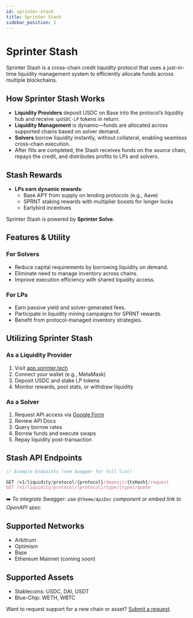 ```yaml
---
id: sprinter-stash
title: Sprinter Stash
sidebar_position: 2
---
```


# Sprinter Stash

Sprinter Stash is a cross-chain credit liquidity protocol that uses a just-in-time liquidity management system to efficiently allocate funds across multiple blockchains.

## How Sprinter Stash Works

- **Liquidity Providers** deposit USDC on Base into the protocol’s liquidity hub and receive `spUSDC-LP` tokens in return.
- **Liquidity Management** is dynamic—funds are allocated across supported chains based on solver demand.
- **Solvers** borrow liquidity instantly, without collateral, enabling seamless cross-chain execution.
- After fills are completed, the Stash receives funds on the source chain, repays the credit, and distributes profits to LPs and solvers.

## Stash Rewards

- **LPs earn dynamic rewards**:
  - Base APY from supply on lending protocols (e.g., Aave)
  - SPRNT staking rewards with multiplier boosts for longer locks
  - Earlybird incentives

Sprinter Stash is powered by **Sprinter Solve**.



## Features & Utility

### For Solvers

- Reduce capital requirements by borrowing liquidity on demand.
- Eliminate need to manage inventory across chains.
- Improve execution efficiency with shared liquidity access.

### For LPs

- Earn passive yield and solver-generated fees.
- Participate in liquidity mining campaigns for SPRNT rewards.
- Benefit from protocol-managed inventory strategies.



## Utilizing Sprinter Stash

### As a Liquidity Provider

1. Visit [app.sprinter.tech](https://app.sprinter.tech)
2. Connect your wallet (e.g., MetaMask)
3. Deposit USDC and stake LP tokens
4. Monitor rewards, pool stats, or withdraw liquidity

### As a Solver

1. Request API access via [Google Form](#)
2. Review API Docs
3. Query borrow rates
4. Borrow funds and execute swaps
5. Repay liquidity post-transaction



## Stash API Endpoints

```ts
// Example Endpoints (see Swagger for full list)

GET /v1/liquidity/protocol/{protocol}/deposit/{txHash}/request
GET /v1/liquidity/protocol/{protocol}/type/{type}/quote
```

➡️ _To integrate Swagger: use `@theme/ApiDoc` component or embed link to OpenAPI spec._


## Supported Networks

- Arbitrum
- Optimism
- Base
- Ethereum Mainnet (coming soon)

## Supported Assets

- Stablecoins: USDC, DAI, USDT
- Blue-Chip: WETH, WBTC

Want to request support for a new chain or asset? [Submit a request](#).


